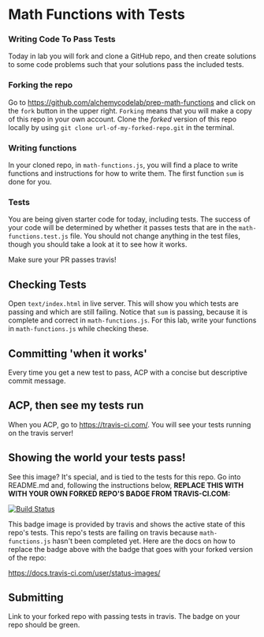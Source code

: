 # Math Functions with Tests

### Writing Code To Pass Tests

Today in lab you will fork and clone a GitHub repo, and then create solutions to some code problems such that your solutions pass the included tests.

### Forking the repo
Go to https://github.com/alchemycodelab/prep-math-functions and click on the `fork` button in the upper right. `Forking` means that you will make a copy of this repo in your own account. Clone the _forked_ version of this repo locally by using `git clone url-of-my-forked-repo.git` in the terminal.

### Writing functions
In your cloned repo, in `math-functions.js`, you will find a place to write functions and instructions for how to write them. The first function `sum` is done for you.

### Tests
You are being given starter code for today, including tests. The success of your code will be determined by whether it passes tests that are in the `math-functions.test.js` file. You should
not change anything in the test files, though you should take a look at it to see how it works.

Make sure your PR passes travis!

## Checking Tests
Open `text/index.html` in live server. This will show you which tests are passing and which are still failing. Notice that `sum` is passing, because it is complete and correct in `math-functions.js`. For this lab, write your functions in `math-functions.js` while checking these.

## Committing 'when it works'
Every time you get a new test to pass, ACP with a concise but descriptive commit message.

## ACP, then see my tests run
When you ACP, go to https://travis-ci.com/. You will see your tests running on the travis server!

## Showing the world your tests pass!
See this image? It's special, and is tied to the tests for this repo. Go into README.md and, following the instructions below, __**REPLACE THIS WITH WITH YOUR OWN FORKED REPO'S BADGE FROM TRAVIS-CI.COM:**__

[![Build Status](https://travis-ci.com/alchemycodelab/prep-math-functions.svg?token=s6NAyhTUz8pa2uz3xLcD&branch=master)](https://travis-ci.com/alchemycodelab/prep-math-functions)

This badge image is provided by travis and shows the active state of this repo's tests. This repo's tests are failing on travis because `math-functions.js` hasn't been completed yet. Here are the docs on how to replace the badge above with the badge that goes with your forked version of the repo: 

https://docs.travis-ci.com/user/status-images/

## Submitting
Link to your forked repo with passing tests in travis. The badge on your repo should be green.